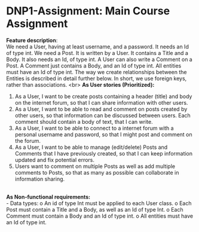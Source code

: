 # DNP1-Assignment: Main Course Assignment


<b>Feature description</b>:<br />
We need a User, having at least username, and a password. It needs an Id of type int. We need a Post. It is written by a User. It contains a Title and a Body. It also needs an Id, of type int. A User can also write a Comment on a Post. A Comment just contains a Body, and an Id of type int.
All entities must have an Id of type int. The way we create relationships between the Entities is described in detail further below. In short, we use foreign keys, rather than associations.
<br\>
<b>As User stories (Prioritized):</b><br />
  1.	As a User, I want to be create posts containing a header (title) and body on the internet forum, so that I can share information with other users.
  2.	As a User, I want to be able to read and comment on posts created by other users, so that information can be discussed between users. Each comment should contain a body of text, that I can write.
  3.	As a User, I want to be able to connect to a internet forum with a personal username and password, so that I might post and comment on the forum.
  4.	As a User, I want to be able to manage (edit/delete) Posts and Comments that I have previously created, so that I can keep information updated and fix potential errors.
  5.	Users want to comment on multiple Posts as well as add multiple comments to Posts, so that as many as possible can collaborate in information sharing.
<br />
<b>As Non-functional requirements:</b><br />
-	Data types:
  o	An id of type Int must be applied to each User class.
  o	Each Post must contain a Title and a Body, as well as an Id of type Int.
  o	Each Comment must contain a Body and an Id of type int.
  o	All entities must have an Id of type int.
